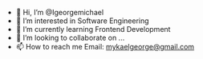 - 👋 Hi, I’m @Igeorgemichael
- 👀 I’m interested in Software Engineering
- 🌱 I’m currently learning Frontend Development
- 💞️ I’m looking to collaborate on ...
- 📫 How to reach me Email: mykaelgeorge@gmail.com

<!---
Igeorgemichael/Igeorgemichael is a ✨ special ✨ repository because its `README.md` (this file) appears on your GitHub profile.
You can click the Preview link to take a look at your changes.
--->
